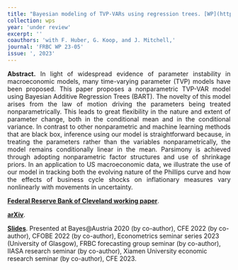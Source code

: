 ```yaml
---
title: "Bayesian modeling of TVP-VARs using regression trees. [WP](https://doi.org/10.26509/frbc-wp-202305)"
collection: wps
year: 'under review'
excerpt: ''
coauthors: 'with F. Huber, G. Koop, and J. Mitchell,' 
journal: 'FRBC WP 23-05'
issue: ', 2023'
---
```

<p align="justify"> <b>Abstract.</b> In light of widespread evidence of parameter instability in macroeconomic models, many time-varying parameter (TVP) models have been proposed. This paper proposes a nonparametric TVP-VAR model using Bayesian Additive Regression Trees (BART). The novelty of this model arises from the law of motion driving the parameters being treated nonparametrically. This leads to great flexibility in the nature and extent of parameter change, both in the conditional mean and in the conditional variance. In contrast to other nonparametric and machine learning methods that are black box, inference using our model is straightforward because, in treating the parameters rather than the variables nonparametrically, the model remains conditionally linear in the mean. Parsimony is achieved through adopting nonparametric factor structures and use of shrinkage priors. In an application to US macroeconomic data, we illustrate the use of our model in tracking both the evolving nature of the Phillips curve and how the effects of business cycle shocks on inflationary measures vary nonlinearly with movements in uncertainty.
</p>

[**Federal Reserve Bank of Cleveland working paper**](https://doi.org/10.26509/frbc-wp-202305).

[**arXiv**](https://arxiv.org/abs/2209.11970).

[**Slides**](https://www.dropbox.com/scl/fi/6x0zv90y49cz4of744saz/CFE2023_NP-TVP-VAR.pdf?rlkey=bvn1uzwc275vcfx45pe68icoq&dl=0). Presented at Bayes@Austria 2020 (by co-author), CFE 2022 (by co-author), CFOBE 2022 (by co-author), Econometrics seminar series 2023 (University of Glasgow), FRBC forecasting group seminar (by co-author), IIASA research seminar (by co-author), Xiamen University economic research seminar (by co-author), CFE 2023.



